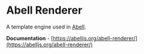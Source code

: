 # Abell Renderer

A template engine used in [Abell](https://github.com/abelljs/abell).

**Documentation** - [https://abelljs.org/abell-renderer/](https://abelljs.org/abell-renderer/)